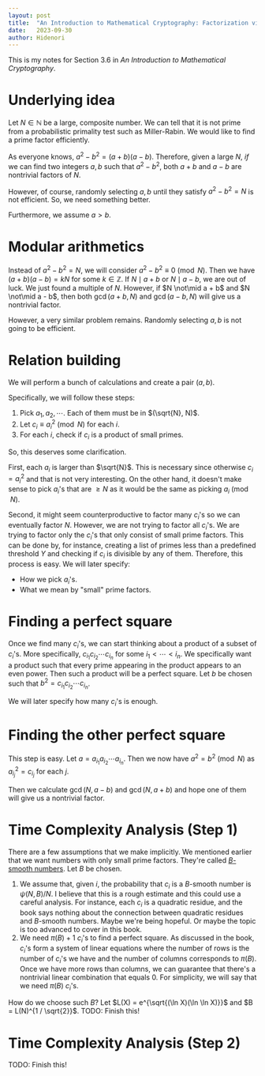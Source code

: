 ```yaml
---
layout: post
title:  "An Introduction to Mathematical Cryptography: Factorization via difference of squares"
date:   2023-09-30
author: Hidenori
---
```


This is my notes for Section 3.6 in _An Introduction to Mathematical Cryptography_.

# Underlying idea

Let $N \in \mathbb{N}$ be a large, composite number.
We can tell that it is not prime from a probabilistic primality test such as Miller-Rabin.
We would like to find a prime factor efficiently.

As everyone knows, $a^2 - b^2 = (a + b)(a - b)$.
Therefore, given a large $N$, _if_ we can find two integers $a, b$ such that $a^2 - b^2$, both $a + b$ and $a - b$ are nontrivial factors of $N$.

However, of course, randomly selecting $a, b$ until they satisfy $a^2 - b^2 = N$ is not efficient.
So, we need something better.

Furthermore, we assume $a > b$.


# Modular arithmetics

Instead of $a^2 - b^2 = N$, we will consider $a^2 - b^2 \equiv 0 \pmod N$.
Then we have $(a + b)(a - b) = kN$ for some $k \in \mathbb{Z}$.
If $N \mid a + b$ or $N \mid a - b$, we are out of luck.
We just found a multiple of $N$.
However, if $N \not\mid a + b$ and $N \not\mid a - b$, then both $\gcd(a + b, N)$ and $\gcd(a - b, N)$ will give us a nontrivial factor.

However, a very similar problem remains.
Randomly selecting $a, b$ is not going to be efficient.

# Relation building
We will perform a bunch of calculations and create a pair $(a, b)$.

Specifically, we will follow these steps:

1. Pick $a_1, a_2, \cdots$. Each of them must be in $(\sqrt{N}, N)$.
2. Let $c_i \equiv a_i^2 \pmod N$ for each $i$.
3. For each $i$, check if $c_i$ is a product of small primes.

So, this deserves some clarification.

First, each $a_i$ is larger than $\sqrt{N}$.
This is necessary since otherwise $c_i = a_i^2$ and that is not very interesting.
On the other hand, it doesn't make sense to pick $a_i$'s that are $\geq N$ as it would be the same as picking $a_i \pmod N$.

Second, it might seem counterproductive to factor many $c_i$'s so we can eventually factor $N$.
However, we are not trying to factor all $c_i$'s.
We are trying to factor only the $c_i$'s that only consist of small prime factors.
This can be done by, for instance, creating a list of primes less than a predefined threshold $Y$ and checking if $c_i$ is divisible by any of them.
Therefore, this process is easy.
We will later specify:

- How we pick $a_i$'s.
- What we mean by "small" prime factors.

# Finding a perfect square
Once we find many $c_i$'s, we can start thinking about a product of a subset of $c_i$'s.
More specifically, $c_{i_1} c_{i_2} \cdots c_{i_n}$ for some $i_1 < \cdots < i_n$.
We specifically want a product such that every prime appearing in the product appears to an even power.
Then such a product will be a perfect square.
Let $b$ be chosen such that $b^2 = c_{i_1} c_{i_2} \cdots c_{i_n}$.

We will later specify how many $c_i$'s is enough.

# Finding the other perfect square
This step is easy.
Let $a = a_{i_1} a_{i_2} \cdots a_{i_n}$.
Then we now have $a^2 = b^2 \pmod N$ as $a_{i_j}^2 = c_{i_j}$ for each $j$.

Then we calculate $\gcd(N, a - b)$ and $\gcd(N, a + b)$ and hope one of them will give us a nontrivial factor.

# Time Complexity Analysis (Step 1)

There are a few assumptions that we make implicitly.
We mentioned earlier that we want numbers with only small prime factors.
They're called [$B$-smooth numbers](https://en.wikipedia.org/wiki/Smooth_number).
Let $B$ be chosen.

1. We assume that, given $i$, the probability that $c_i$ is a $B$-smooth number is $\psi(N, B) / N$.
   I believe that this is a rough estimate and this could use a careful analysis.
   For instance, each $c_i$ is a quadratic residue, and the book says nothing about the connection between quadratic residues and $B$-smooth numbers.
   Maybe we're being hopeful.
   Or maybe the topic is too advanced to cover in this book.
1. We need $\pi(B) + 1$ $c_i$'s to find a perfect square.
   As discussed in the book, $c_i$'s form a system of linear equations where the number of rows is the number of $c_i$'s we have and the number of columns corresponds to $\pi(B)$.
   Once we have more rows than columns, we can guarantee that there's a nontrivial linear combination that equals 0.
   For simplicity, we will say that we need $\pi(B)$ $c_i$'s.

How do we choose such $B$?
Let $L(X) = e^{\sqrt{(\ln X)(\ln \ln X)}}$ and $B = L(N)^{1 / \sqrt{2}}$.
TODO: Finish this!

# Time Complexity Analysis (Step 2)
TODO: Finish this!








